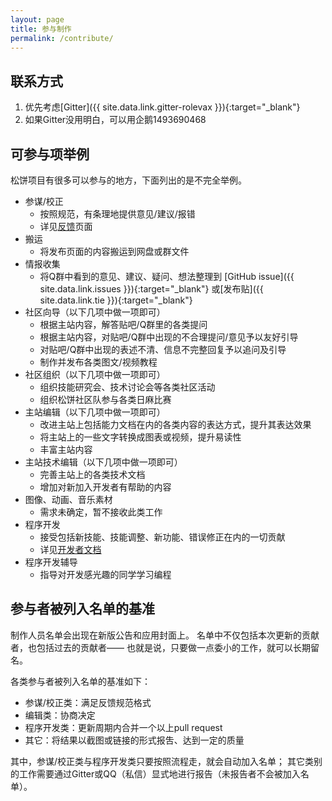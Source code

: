 ```yaml
---
layout: page
title: 参与制作
permalink: /contribute/
---
```


## 联系方式

1. 优先考虑[Gitter]({{ site.data.link.gitter-rolevax }}){:target="_blank"}
2. 如果Gitter没用明白，可以用企鹅1493690468

## 可参与项举例

松饼项目有很多可以参与的地方，下面列出的是不完全举例。

- 参谋/校正
    - 按照规范，有条理地提供意见/建议/报错
    - 详见[反馈](/feedback/)页面
- 搬运
    - 将发布页面的内容搬运到网盘或群文件
- 情报收集
    - 将Q群中看到的意见、建议、疑问、想法整理到
      [GitHub issue]({{ site.data.link.issues }}){:target="_blank"}
      或[发布贴]({{ site.data.link.tie }}){:target="_blank"}
- 社区向导（以下几项中做一项即可）
    - 根据主站内容，解答贴吧/Q群里的各类提问
    - 根据主站内容，对贴吧/Q群中出现的不合理提问/意见予以友好引导
    - 对贴吧/Q群中出现的表述不清、信息不完整回复予以追问及引导
    - 制作并发布各类图文/视频教程
- 社区组织（以下几项中做一项即可）
    - 组织技能研究会、技术讨论会等各类社区活动
    - 组织松饼社区队参与各类日麻比赛
- 主站编辑（以下几项中做一项即可）
    - 改进主站上包括能力文档在内的各类内容的表达方式，提升其表达效果
    - 将主站上的一些文字转换成图表或视频，提升易读性
    - 丰富主站内容
- 主站技术编辑（以下几项中做一项即可）
    - 完善主站上的各类技术文档
    - 增加对新加入开发者有帮助的内容
- 图像、动画、音乐素材
    - 需求未确定，暂不接收此类工作
- 程序开发
    - 接受包括新技能、技能调整、新功能、错误修正在内的一切贡献
    - 详见[开发者文档](/docs/)
- 程序开发辅导
    - 指导对开发感光趣的同学学习编程

## 参与者被列入名单的基准

制作人员名单会出现在新版公告和应用封面上。
名单中不仅包括本次更新的贡献者，也包括过去的贡献者——
也就是说，只要做一点委小的工作，就可以长期留名。

各类参与者被列入名单的基准如下：
- 参谋/校正类：满足反馈规范格式
- 编辑类：协商决定
- 程序开发类：更新周期内合并一个以上pull request
- 其它：将结果以截图或链接的形式报吿、达到一定的质量

其中，参谋/校正类与程序开发类只要按照流程走，就会自动加入名单；
其它类别的工作需要通过Gitter或QQ（私信）显式地进行报告（未报告者不会被加入名单）。

